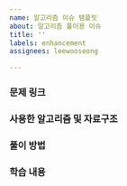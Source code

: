 ```yaml
---
name: 알고리즘 이슈 템플릿
about: 알고리즘 풀이용 이슈
title: ''
labels: enhancement
assignees: leewooseong

---
```


### 문제 링크


### 사용한 알고리즘 및 자료구조 


### 풀이 방법


### 학습 내용
